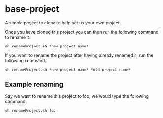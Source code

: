 # base-project
A simple project to clone to help set up your own project.

Once you have cloned this project you can then run the following command to rename it.
```
sh renameProject.sh *new project name*
```
If you want to rename the project after having already renamed it, run the following command.
```
sh renameProject.sh *new project name* *old project name*
```
## Example renaming

Say we want to rename this project to foo, we would type the following command.
```
sh renameProject.sh foo
```
